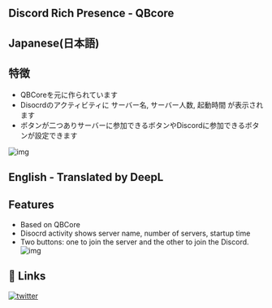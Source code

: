 ## Discord Rich Presence - QBcore


## Japanese(日本語)
## 特徴

- QBCoreを元に作られています
- Disocrdのアクティビティに サーバー名, サーバー人数, 起動時間 が表示されます
- ボタンが二つありサーバーに参加できるボタンやDiscordに参加できるボタンが設定できます

![img](https://pbs.twimg.com/media/F_3fFZHaoAAqiJD?format=png&name=360x360)


## English  - Translated by DeepL
## Features
- Based on QBCore
- Disocrd activity shows server name, number of servers, startup time
- Two buttons: one to join the server and the other to join the Discord.
![img](https://pbs.twimg.com/media/F_3fFZHaoAAqiJD?format=png&name=360x360)


## 🔗 Links
[![twitter](https://img.shields.io/badge/twitter-1DA1F2?style=for-the-badge&logo=twitter&logoColor=white)](https://twitter.com/hiroq_q_m)


